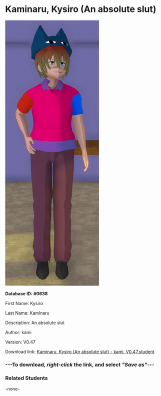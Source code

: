 # Kaminaru, Kysiro (An absolute slut)

<img src="Files/Images/Kaminaru, Kysiro (An absolute slut).png" title="Kaminaru, Kysiro (An absolute slut) - kami, V0.47">

**Database ID: #0638**

First Name: Kysiro

Last Name: Kaminaru

Description: An absolute slut

Author: kami

Version: V0.47

Download link: <a href="https://raw.githubusercontent.com/Arbiter1223/Daigaku-Gurashi-Custom-Students/master/Files/Studen%20Files/Kaminaru%2C%20Kysiro%20(An%20absolute%20slut)%20-%20kami%2C%20V0.47.student">Kaminaru, Kysiro (An absolute slut) - kami, V0.47.student</a>

### ---**To download, _right-click_ the link, and select _"Save as"_**---

### Related Students

-none-
